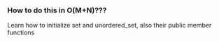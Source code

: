 ### How to do this in O(M+N)???

Learn how to initialize set and unordered_set, also their public member functions
